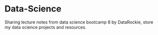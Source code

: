 # Data-Science
Sharing lecture notes from data science bootcamp 8 by DataRockie, store my data science projects and resources.
